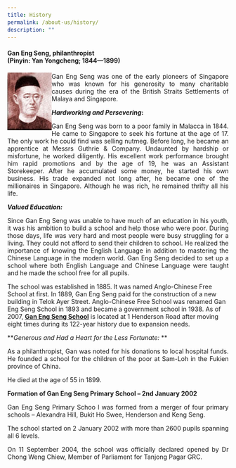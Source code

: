```yaml
---
title: History
permalink: /about-us/history/
description: ""
---
```

#### Gan Eng Seng, philanthropist <br>(Pinyin: Yan Yongcheng; 1844—1899)

<img src="/images/history.jpg" style="width:20%" align="left">
<p align="justify">Gan Eng Seng was one of the early pioneers of Singapore who was known for his generosity to many charitable causes during the era of the British Straits Settlements of Malaya and Singapore.</p>
	
***Hardworking and Persevering*:**<br>
	
<p align="justify">Gan Eng Seng was born to a poor family in Malacca in 1844. He came to Singapore to seek his fortune at the age of 17. The only work he could find was selling nutmeg. Before long, he became an apprentice at Messrs Guthrie &amp; Company. Undaunted by hardship or misfortune, he worked diligently. His excellent work performance brought him rapid promotions and by the age of 19, he was an Assistant Storekeeper. After he accumulated some money, he started his own business. His trade expanded not long after, he became one of the millionaires in Singapore. Although he was rich, he remained thrifty all his life.</p>

***Valued Education:***<br>
  
<p align="justify">Since Gan Eng Seng was unable to have much of an education in his youth, it was his ambition to build a school and help those who were poor. During those days, life was very hard and most people were busy struggling for a living. They could not afford to send their children to school. He realized the importance of knowing the English Language in addition to mastering the Chinese Language in the modern world. Gan Eng Seng decided to set up a school where both English Language and Chinese Language were taught and he made the school free for all pupils.  </p>
  
The school was established in 1885. It was named Anglo-Chinese Free School at first. In 1889, Gan Eng Seng paid for the construction of a new building in Telok Ayer Street. Anglo-Chinese Free School was renamed Gan Eng Seng School in 1893 and became a government school in 1938. As of 2007,&nbsp;[**Gan Eng Seng School**](https://ganengsengsch.moe.edu.sg/)&nbsp;is located at 1 Henderson Road after moving eight times during its 122-year history due to expansion needs.<br>
  
***Generous and Had a Heart for the Less Fortunate:* ** <br>
  
<p align="justify">As a philanthropist, Gan was noted for his donations to local hospital funds. He founded a school for the children of the poor at Sam-Loh in the Fukien province of China. </p>

He died at the age of 55 in 1899.<br>

**Formation of Gan Eng Seng Primary School – 2nd January 2002**  <br>
  
<p align="justify">Gan Eng Seng Primary Schoo l was formed from a merger of four primary schools – Alexandra Hill, Bukit Ho Swee, Henderson and Keng Seng.</p>
  
<p align="justify">The school started on 2 January 2002 with more than 2600 pupils spanning all 6 levels.</p>
  
<p align="justify">On 11 September 2004, the school was officially declared opened by Dr Chong Weng Chiew, Member of Parliament for Tanjong Pagar GRC.</p>